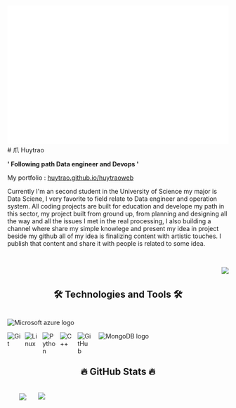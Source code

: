 
<a href="#" target="_blank">
  <img src="huytrao.svg" width="1200" alt="huytrao1" />
</a>
# 爪 Huytrao

**' Following path Data engineer and Devops '**

My portfolio : <a href="https://huytrao.github.io/huytraoweb" style="color🔷">huytrao.github.io/huytraoweb </a>

Currently I'm an second  student in the University of Science my major is Data Sciene, I very favorite to field relate to Data engineer and operation system. All coding projects are built for education and  develope my path in this sector, my project built from ground up, from planning and designing all the way and all the issues I met in the real processing, I also building a channel where share my simple knowlege and present my idea in project beside my github all of my idea is finalizing content with artistic touches. I publish that content and share it with people is related to some idea.

<p

---
<br />
<div id="header" align="right">
  <img src="https://github.com/huytrao/huytrao/assets/121539558/e45f2082-ea9b-4fbe-8085-0bd687af394c.git" width="100"/>
</div>

<h2 align="center">🛠 Technologies and Tools 🛠</h2>
<br>
<span><img src="https://img.shields.io/badge/microsoftazure-282C34?logo=microsoftazure&logoColor=0078D4" alt="Microsoft azure logo" title="Microsoft azure" height="25" /></span>

&nbsp;
<span><img src="https://img.shields.io/badge/MongoDB-282C34?logo=mongodb&logoColor=47A248" alt="MongoDB logo" title="MongoDB" height="25" /></span>
&nbsp;
<img align="left" alt="Git" width="30px" style="padding-right:10px;" src="https://cdn.jsdelivr.net/gh/devicons/devicon/icons/git/git-original.svg" />
<img align="left" alt="Linux" width="30px" style="padding-right:10px;" src="https://cdn.jsdelivr.net/gh/devicons/devicon/icons/linux/linux-original.svg" />
<img align="left" alt="Python" width="30px" style="padding-right:10px;" src="https://cdn.jsdelivr.net/gh/devicons/devicon/icons/python/python-plain.svg" />
<img align="left" alt="C++" width="30px" style="padding-right:10px;" src="https://cdn.jsdelivr.net/gh/devicons/devicon/icons/cplusplus/cplusplus-line.svg" />
<img align="left" alt="GitHub" width="30px" style="padding-right:10px;" src="https://cdn.jsdelivr.net/gh/devicons/devicon/icons/github/github-original.svg" />

<br>
<h2 align="center">🔥 GitHub Stats 🔥</h2>
<!-- https://github.com/anuraghazra/github-readme-stats -->
<br>
<div align=center>
  <a href="#" title="Huytrao">
    <img width="315" align="center" src="https://github-readme-stats.vercel.app/api/top-langs/?username=huytrao&hide=c%23,powershell,Mathematica,Ruby,Objective-C,Objective-C%2b%2b,Cuda&title_color=61dafb&text_color=ffffff&icon_color=61dafb&bg_color=20232a&langs_count=8&layout=compact&border_color=61dafb&hide_border=true" />
  </a>
  <a href="#" title="Huytrao">
    <img align="right" width="434" src="https://github-readme-stats.vercel.app/api?username=Huytrao&show_icons=true&theme=react&border_color=61dafb&hide_border=true" />
  </a>
</div>



